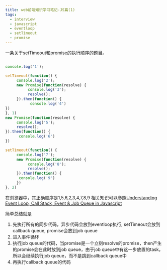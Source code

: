 ```yaml
---
title: web前端知识学习笔记-JS篇(1)
tags:
  - interview
  - javascript
  - eventloop
  - setTimeout
  - promise
---
```


一条关于setTimeout和promise的执行顺序的题目。
```javascript

console.log('1');

setTimeout(function() {
     console.log('2');
     new Promise(function(resolve) {
          console.log('3');
          resolve();
     }).then(function() {
           console.log('4')
})
}, 1)
new Promise(function(resolve) {
     console.log('5');
     resolve();
}).then(function() {
      console.log('6')
})

setTimeout(function() {
     console.log('7');
     new Promise(function(resolve) {
          console.log('8');
          resolve();
     }).then(function() {
      console.log('9')
     })
}, 2)
```
在浏览器中，其正确顺序是1,5,6,2,3,4,7,8,9
相关知识可以参照[Understanding Event Loop, Call Stack, Event & Job Queue in Javascript](https://medium.com/@Rahulx1/understanding-event-loop-call-stack-event-job-queue-in-javascript-63dcd2c71ecd)

简单总结就是
1. 先执行所有的同步代码，异步代码会放到eventloop执行, setTimeout会放到callback queue, promise会放到job queue
2. 进入事件循环
3. 执行job queue的代码，当promise是一个立刻resolve的promise，then产生的promise会在此时放到job queue，由于job queue中有这一步放置的task，所以会继续执行job queue，而不是跳到callback queue中
4. 再执行callback queue的代码
